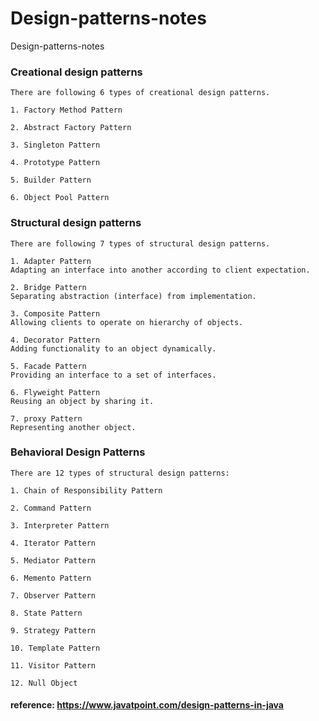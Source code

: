 # Design-patterns-notes

Design-patterns-notes

### Creational design patterns

```
There are following 6 types of creational design patterns.

1. Factory Method Pattern

2. Abstract Factory Pattern

3. Singleton Pattern

4. Prototype Pattern

5. Builder Pattern

6. Object Pool Pattern
```

### Structural design patterns

```
There are following 7 types of structural design patterns.

1. Adapter Pattern
Adapting an interface into another according to client expectation.

2. Bridge Pattern
Separating abstraction (interface) from implementation.

3. Composite Pattern
Allowing clients to operate on hierarchy of objects.

4. Decorator Pattern
Adding functionality to an object dynamically.

5. Facade Pattern
Providing an interface to a set of interfaces.

6. Flyweight Pattern
Reusing an object by sharing it.

7. proxy Pattern
Representing another object.
```

### Behavioral Design Patterns

```
There are 12 types of structural design patterns:

1. Chain of Responsibility Pattern

2. Command Pattern

3. Interpreter Pattern

4. Iterator Pattern

5. Mediator Pattern

6. Memento Pattern

7. Observer Pattern

8. State Pattern

9. Strategy Pattern

10. Template Pattern

11. Visitor Pattern

12. Null Object
```

#### reference: https://www.javatpoint.com/design-patterns-in-java
